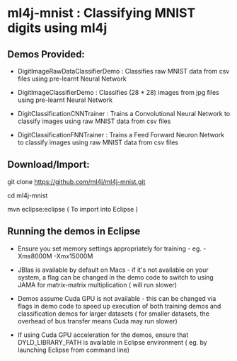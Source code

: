 # ml4j-mnist :  Classifying MNIST digits using ml4j

## Demos Provided:

* DigitImageRawDataClassifierDemo :   Classifies raw MNIST data from csv files using pre-learnt Neural Network
* DigitImageClassifierDemo :   Classifies (28 * 28) images from jpg files using pre-learnt Neural Network

* DigitClassificationCNNTrainer  :  Trains a Convolutional Neural Network to classify images using raw MNIST data from csv files
* DigitClassificationFNNTrainer   :  Trains a Feed Forward Neuron Network to classify images using raw MNIST data from csv files

## Download/Import:

git clone https://github.com/ml4j/ml4j-mnist.git

cd ml4j-mnist

mvn eclipse:eclipse  ( To import into Eclipse )

## Running the demos in Eclipse

*  Ensure you set memory settings appropriately for training - eg.  -Xms8000M -Xmx15000M

*   JBlas is available by default on Macs - if it's not available on your system, a flag can be changed in the demo code to switch to using JAMA for matrix-matrix multiplication ( will run slower)  

*   Demos assume Cuda GPU is not available - this can be changed via flags in demo code to speed up execution of both training demos and classification demos for larger datasets  ( for smaller datasets, the overhead of bus transfer means Cuda may run slower)

*  If using Cuda GPU acceleration for the demos, ensure that DYLD_LIBRARY_PATH is available in Eclipse environment ( eg. by launching Eclipse from command line)







